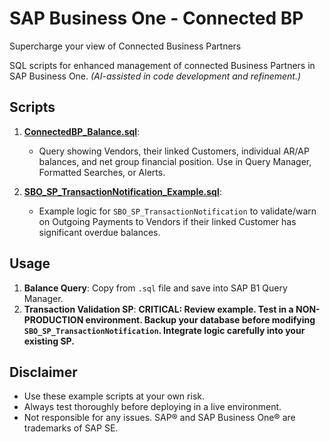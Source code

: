 # SAP Business One - Connected BP
Supercharge your view of Connected Business Partners

SQL scripts for enhanced management of connected Business Partners in SAP Business One.
*(AI-assisted in code development and refinement.)*

## Scripts

1.  **[ConnectedBP_Balance.sql](https://github.com/atonekaboni/SBO_ConnectedBP/blob/main/ConnectedBP_Balance.sql)**:
    * Query showing Vendors, their linked Customers, individual AR/AP balances, and net group financial position. Use in Query Manager, Formatted Searches, or Alerts.

2.  **[SBO_SP_TransactionNotification_Example.sql](https://github.com/atonekaboni/SBO_ConnectedBP/blob/main/SBO_SP_TransactionNotification_Example.sql)**:
    * Example logic for `SBO_SP_TransactionNotification` to validate/warn on Outgoing Payments to Vendors if their linked Customer has significant overdue balances.

## Usage

1.  **Balance Query**: Copy from `.sql` file and save into SAP B1 Query Manager.
2.  **Transaction Validation SP**:
    **CRITICAL: Review example. Test in a NON-PRODUCTION environment. Backup your database before modifying `SBO_SP_TransactionNotification`. Integrate logic carefully into your existing SP.**

## Disclaimer

* Use these example scripts at your own risk.
* Always test thoroughly before deploying in a live environment.
* Not responsible for any issues. SAP® and SAP Business One® are trademarks of SAP SE.
